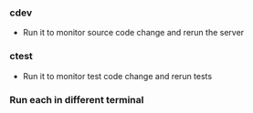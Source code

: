 ### cdev
- Run it to monitor source code change and rerun the server
### ctest
- Run it to monitor test code change and rerun tests
### Run each in different terminal

